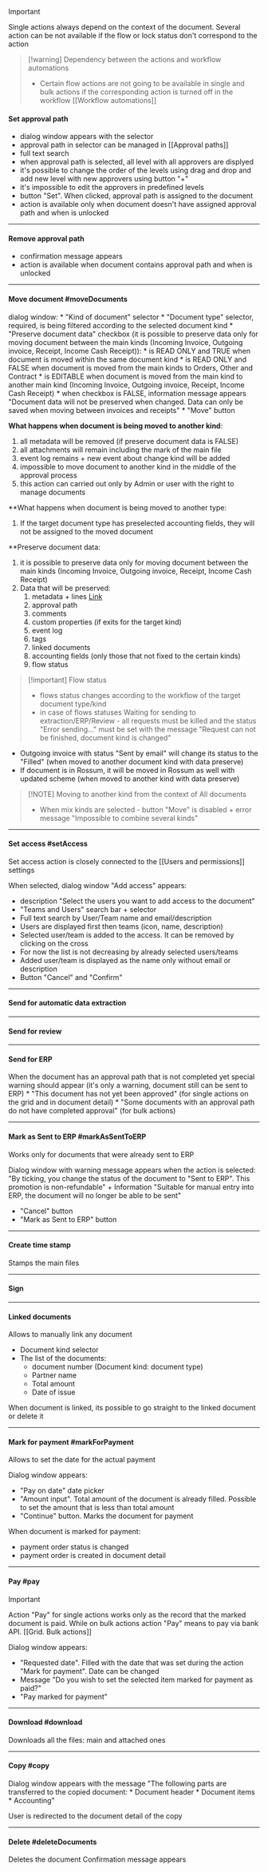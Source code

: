 
> [!important] 
> Single actions always depend on the context of the document. Several action can be not available if the flow or lock status don't correspond to the action

> [!warning] Dependency between the actions and workflow automations
> * Certain flow actions are not going to be available in single and bulk actions if the corresponding action is turned off in the workflow [[Workflow automations]]
>

#### Set approval path

* dialog window appears with the selector
* approval path in selector can be managed in [[Approval paths]]
* full text search
* when approval path is selected, all level with all approvers are displyed
* it's possible to change the order of the levels using drag and drop and add new level with new approvers using button "+"
* it's impossible to edit the approvers in predefined levels
* button "Set". When clicked, approval path is assigned to the document
* action is available only when document doesn't have assigned approval path and when is unlocked
---


#### Remove approval path

* confirmation message appears
* action is available when document contains approval path and when is unlocked
---


#### Move document #moveDocuments 

dialog window:
	* "Kind of document" selector
	* "Document type" selector, required, is being filtered according to the selected document kind
	* "Preserve document data" checkbox (it is possible to preserve data only for moving document between the main kinds (Incoming Invoice, Outgoing invoice, Receipt, Income Cash Receipt)):
		* is READ ONLY and TRUE when document is moved within the same document kind
		* is READ ONLY and FALSE when document is moved from the main kinds to Orders, Other and Contract
		* is EDITABLE when document is moved from the main kind to another main kind (Incoming Invoice, Outgoing invoice, Receipt, Income Cash Receipt)
		* when checkbox is FALSE, information message appears "Document data will not be preserved when changed. Data can only be saved when moving between invoices and receipts"
	* "Move" button

**What happens when document is being moved to another kind**:
1. all metadata will be removed (if preserve document data is FALSE)
2. all attachments will remain including the mark of the main file
3. event log remains + new event about change kind will be added 
4. impossible to move document to another kind in the middle of the approval process
5. this action can carried out only by Admin or user with the right to manage documents


**What happens when document is being moved to another type:
1. If the target document type has preselected accounting fields, they will not be assigned to the moved document

**Preserve document data:
1. it is possible to preserve data only for moving document between the main kinds (Incoming Invoice, Outgoing invoice, Receipt, Income Cash Receipt)
2. Data that will be preserved:
	1. metadata + lines [Link]([https://docs.google.com/spreadsheets/d/1aU4QfdIJDK-2n2dMa9_p7nAg7oN5zYkbhiitlpRL2-U/edit?usp=sharing](https://docs.google.com/spreadsheets/d/1aU4QfdIJDK-2n2dMa9_p7nAg7oN5zYkbhiitlpRL2-U/edit?usp=sharing))
	2. approval path
	3. comments
	4. custom properties (if exits for the target kind)
	5. event log
	6. tags
	7. linked documents
	8. accounting fields (only those that not fixed to the certain kinds)
	9. flow status


> [!important] Flow status
> * flows status changes according to the workflow of the target document type/kind
> * in case of flows statuses Waiting for sending to extraction/ERP/Review - all requests must be killed and the status "Error sending..." must be set with the message "Request can not be finished, document kind is changed"

* Outgoing invoice with status "Sent by email" will change its status to the "Filled" (when moved to another document kind with data preserve)
* If document is in Rossum, it will be moved in Rossum as well with updated scheme (when moved to another kind with data preserve)


> [!NOTE] Moving to another kind from the context of All documents
> *  When mix kinds are selected - button "Move" is disabled + error message "Impossible to combine several kinds"
> 

---


#### Set access #setAccess 

Set access action is closely connected to the [[Users and permissions]] settings

When selected, dialog window "Add access" appears:
* description "Select the users you want to add access to the document"
* "Teams and Users" search bar + selector
* Full text search by User/Team name and email/description
* Users are displayed first then teams (icon, name, description)
* Selected user/team is added to the access. It can be removed by clicking on the cross
* For now the list is not decreasing by already selected users/teams
* Added user/team is displayed as the name only without email or description
* Button "Cancel" and "Confirm"
---


#### Send for automatic data extraction

---

#### Send for review

---

#### Send for ERP

When the document has an approval path that is not completed yet special warning should appear (it's only a warning, document still can be sent to ERP)
	* "This document has not yet been approved" (for single actions on the grid and in document detail)
	* "Some documents with an approval path do not have completed approval" (for bulk actions)

---

#### Mark as Sent to ERP #markAsSentToERP

Works only for documents that were already sent to ERP

Dialog window with warning message appears when the action is selected:
 "By ticking, you change the status of the document to "Sent to ERP". This promotion is non-refundable" + Information "Suitable for manual entry into ERP, the document will no longer be able to be sent"
 * "Cancel" button
 * "Mark as Sent to ERP" button

---

#### Create time stamp

Stamps the main files

---

#### Sign
---

#### Linked documents 

Allows to manually link any document
* Document kind selector
* The list of the documents:
	* document number (Document kind: document type)
	* Partner name
	* Total amount
	* Date of issue

When document is linked, its possible to go straight to the linked document or delete it

---

#### Mark for payment #markForPayment

Allows to set the date for the actual payment

Dialog window appears:
* "Pay on date" date picker
* "Amount input". Total amount of the document is already filled. Possible to set the amount that is less than total amount
* "Continue" button. Marks the document for payment

When document is marked for payment:
* payment order status is changed
* payment order is created in document detail

---

#### Pay #pay


> [!important] 
> Action "Pay" for single actions works only as the record that the marked document is paid. While on bulk actions action "Pay" means to pay via bank API. [[Grid. Bulk actions]]

Dialog window appears:
* "Requested date". Filled with the date that was set during the action "Mark for payment". Date can be changed
* Message "Do you wish to set the selected item marked for payment as paid?"
* "Pay marked for payment"

---

#### Download #download 

Downloads all the files: main and attached ones

---

#### Copy #copy

Dialog window appears with the message
"The following parts are transferred to the copied document:
	* Document header
	* Document items
	* Accounting"

User is redirected to the document detail of the copy

---

#### Delete #deleteDocuments 

Deletes the document
Confirmation message appears

